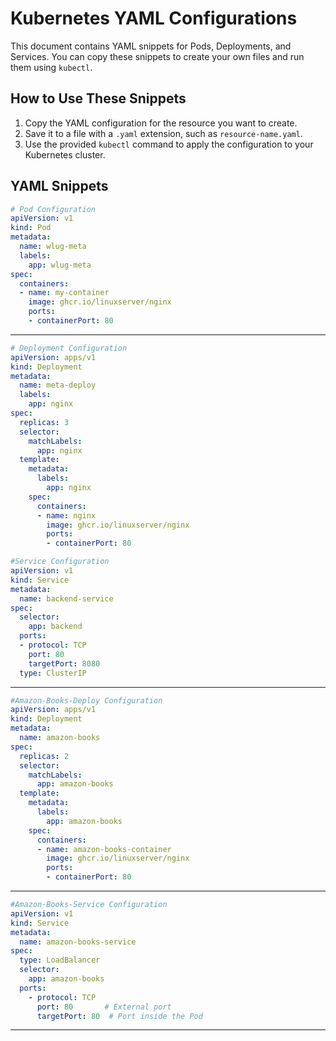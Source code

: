 # Kubernetes YAML Configurations

This document contains YAML snippets for Pods, Deployments, and Services. You can copy these snippets to create your own files and run them using `kubectl`.

## How to Use These Snippets

1. Copy the YAML configuration for the resource you want to create.
2. Save it to a file with a `.yaml` extension, such as `resource-name.yaml`.
3. Use the provided `kubectl` command to apply the configuration to your Kubernetes cluster.

## YAML Snippets

```yaml
# Pod Configuration
apiVersion: v1
kind: Pod
metadata:
  name: wlug-meta
  labels:
    app: wlug-meta
spec:
  containers:
  - name: my-container
    image: ghcr.io/linuxserver/nginx
    ports:
    - containerPort: 80
```

------

```yaml
# Deployment Configuration
apiVersion: apps/v1
kind: Deployment
metadata:
  name: meta-deploy
  labels:
    app: nginx
spec:
  replicas: 3
  selector:
    matchLabels:
      app: nginx
  template:
    metadata:
      labels:
        app: nginx
    spec:
      containers:
      - name: nginx
        image: ghcr.io/linuxserver/nginx
        ports:
        - containerPort: 80
```


```yaml
#Service Configuration
apiVersion: v1
kind: Service
metadata:
  name: backend-service
spec:
  selector:
    app: backend
  ports:
  - protocol: TCP
    port: 80
    targetPort: 8080
  type: ClusterIP


```

-----


```yaml
#Amazon-Books-Deploy Configuration
apiVersion: apps/v1
kind: Deployment
metadata:
  name: amazon-books
spec:
  replicas: 2
  selector:
    matchLabels:
      app: amazon-books
  template:
    metadata:
      labels:
        app: amazon-books
    spec:
      containers:
      - name: amazon-books-container
        image: ghcr.io/linuxserver/nginx
        ports:
        - containerPort: 80
```

------

```yaml
#Amazon-Books-Service Configuration
apiVersion: v1
kind: Service
metadata:
  name: amazon-books-service
spec:
  type: LoadBalancer
  selector:
    app: amazon-books
  ports:
    - protocol: TCP
      port: 80       # External port
      targetPort: 80  # Port inside the Pod
```

------
